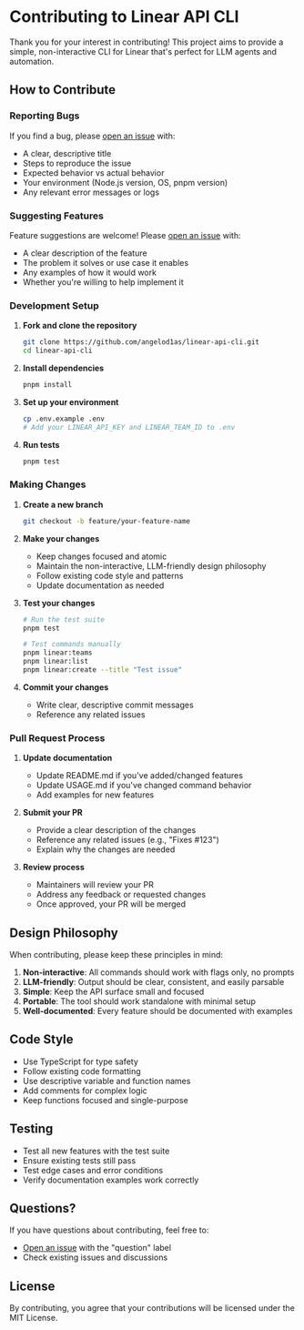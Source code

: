 # Contributing to Linear API CLI

Thank you for your interest in contributing! This project aims to provide a simple, non-interactive CLI for Linear that's perfect for LLM agents and automation.

## How to Contribute

### Reporting Bugs

If you find a bug, please [open an issue](https://github.com/angelod1as/linear-api-cli/issues) with:

- A clear, descriptive title
- Steps to reproduce the issue
- Expected behavior vs actual behavior
- Your environment (Node.js version, OS, pnpm version)
- Any relevant error messages or logs

### Suggesting Features

Feature suggestions are welcome! Please [open an issue](https://github.com/angelod1as/linear-api-cli/issues) with:

- A clear description of the feature
- The problem it solves or use case it enables
- Any examples of how it would work
- Whether you're willing to help implement it

### Development Setup

1. **Fork and clone the repository**
   ```bash
   git clone https://github.com/angelod1as/linear-api-cli.git
   cd linear-api-cli
   ```

2. **Install dependencies**
   ```bash
   pnpm install
   ```

3. **Set up your environment**
   ```bash
   cp .env.example .env
   # Add your LINEAR_API_KEY and LINEAR_TEAM_ID to .env
   ```

4. **Run tests**
   ```bash
   pnpm test
   ```

### Making Changes

1. **Create a new branch**
   ```bash
   git checkout -b feature/your-feature-name
   ```

2. **Make your changes**
   - Keep changes focused and atomic
   - Maintain the non-interactive, LLM-friendly design philosophy
   - Follow existing code style and patterns
   - Update documentation as needed

3. **Test your changes**
   ```bash
   # Run the test suite
   pnpm test

   # Test commands manually
   pnpm linear:teams
   pnpm linear:list
   pnpm linear:create --title "Test issue"
   ```

4. **Commit your changes**
   - Write clear, descriptive commit messages
   - Reference any related issues

### Pull Request Process

1. **Update documentation**
   - Update README.md if you've added/changed features
   - Update USAGE.md if you've changed command behavior
   - Add examples for new features

2. **Submit your PR**
   - Provide a clear description of the changes
   - Reference any related issues (e.g., "Fixes #123")
   - Explain why the changes are needed

3. **Review process**
   - Maintainers will review your PR
   - Address any feedback or requested changes
   - Once approved, your PR will be merged

## Design Philosophy

When contributing, please keep these principles in mind:

1. **Non-interactive**: All commands should work with flags only, no prompts
2. **LLM-friendly**: Output should be clear, consistent, and easily parsable
3. **Simple**: Keep the API surface small and focused
4. **Portable**: The tool should work standalone with minimal setup
5. **Well-documented**: Every feature should be documented with examples

## Code Style

- Use TypeScript for type safety
- Follow existing code formatting
- Use descriptive variable and function names
- Add comments for complex logic
- Keep functions focused and single-purpose

## Testing

- Test all new features with the test suite
- Ensure existing tests still pass
- Test edge cases and error conditions
- Verify documentation examples work correctly

## Questions?

If you have questions about contributing, feel free to:

- [Open an issue](https://github.com/angelod1as/linear-api-cli/issues) with the "question" label
- Check existing issues and discussions

## License

By contributing, you agree that your contributions will be licensed under the MIT License.
